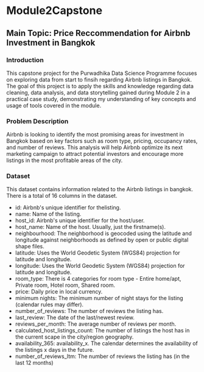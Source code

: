 # Module2Capstone
 
## Main Topic: Price Reccommendation for Airbnb Investment in Bangkok

### Introduction
This capstone project for the Purwadhika Data Science Programme focuses on exploring data from start to finsih regarding Airbnb listings in Bangkok. The goal of this project is to apply the skills and knowledge regarding data cleaning, data analysis, and data storytelling gained during Module 2 in a practical case study, demonstrating my understanding of key concepts and usage of tools covered in the module.

### Problem Description
Airbnb is looking to identify the most promising areas for investment in Bangkok based on key factors such as room type, pricing, occupancy rates, and number of reviews.
This analysis will help Airbnb optimize its next marketing campaign to attract potential investors and encourage more listings in the most profitable areas of the city.

### Dataset
This dataset contains information related to the Airbnb listings in bangkok. There is a total of 16 columns in the dataset.
- id: Airbnb's unique identifier for thelisting.
- name: Name of the listing.
- host_id:  Airbnb's unique identifier for the host/user.
- host_name: Name of the host. Usually, just the firstname(s).
- neighbourhood: The neighborhood is geocoded using the latitude and longitude against neighborhoods as defined by open or public digital shape files.
- latitude: Uses the World Geodetic System (WGS84) projection for latitude and longitude.
- longitude: Uses the World Geodetic System (WGS84) projection for latitude and longitude.
- room_type: There is 4 categories for room type - Entire home/apt, Private room, Hotel room, Shared room.
- price: Daily price in local currency.
- minimum nights: The minimum number of night stays for the listing (calendar rules may differ).
- number_of_reviews: The number of reviews the listing has.
- last_review: The date of the last/newest review.
- reviews_per_month: The average number of reviews per month.
- calculated_host_listings_count: The number of listings the host has in the current scape in the city/region geography.
- availability_365: availability_x. The calendar determines the availability of the listings x days in the future.
- number_of_reviews_ltm: The number of reviews the listing has (in the last 12 months)
